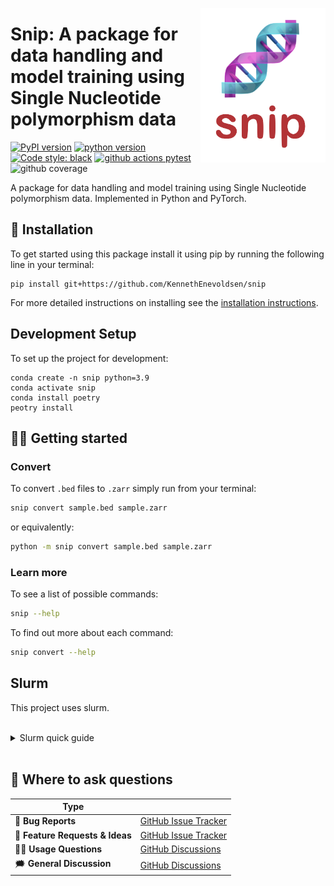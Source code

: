 <a href="https://github.com/kennethenevoldsen/snip"><img src="https://github.com/KennethEnevoldsen/snip/blob/main/docs/_static/icon.png?raw=true" width="200" align="right" /></a>
# Snip: A package for data handling and model training using Single Nucleotide polymorphism data


[![PyPI version](https://badge.fury.io/py/snip.svg)](https://pypi.org/project/snip/)
[![python version](https://img.shields.io/badge/Python-%3E=3.8-blue)](https://github.com/kennethenevoldsen/snip)
[![Code style: black](https://img.shields.io/badge/Code%20Style-Black-black)](https://black.readthedocs.io/en/stable/the_black_code_style/current_style.html)
[![github actions pytest](https://github.com/kennethenevoldsen/snip/actions/workflows/pytest.yml/badge.svg)](https://github.com/kennethenevoldsen/snip/actions)
![github coverage](https://img.shields.io/endpoint?url=https://gist.githubusercontent.com/KennethEnevoldsen/c102b02c0430c5e834a7a39abd846130/raw/badge-snip-coverage.json)


A package for data handling and model training using Single Nucleotide polymorphism data. Implemented in Python and PyTorch.

## 🔧 Installation
To get started using this package install it using pip by running the following line in your terminal:

```
pip install git+https://github.com/KennethEnevoldsen/snip
```


For more detailed instructions on installing see the [installation instructions](https://kennethenevoldsen.github.io/snip/installation).


## Development Setup

To set up the project for development:
```
conda create -n snip python=3.9
conda activate snip
conda install poetry
peotry install
```

## 👩‍💻 Getting started


### Convert
To convert `.bed` files to `.zarr` simply run from your terminal:
```bash
snip convert sample.bed sample.zarr
```

or equivalently:

```bash
python -m snip convert sample.bed sample.zarr
```

### 


### Learn more
To see a list of possible commands:
```bash
snip --help
```

To find out more about each command:

```bash
snip convert --help
```

## Slurm

This project uses slurm.

<br /> 

<details>
    <summary> Slurm quick guide </summary>

**To run a job:**

```bash
sbatch {filename}.sh -A NLPPred
```

Where `A` stands for account and `NLPPred` is the account. 

**Check the status of submitted queue:**
```
squeue -u {username}
```
**See available nodes:**
```
gnodes
```

**SSH to node:**
```bash
ssh {node id}
```

**Run an interactive window:**
```
srun --pty -c 4 --mem=16g bash -A NLPPred
```
Using 4 cores and 16GB memory.

For more on slurm please check out [this site](https://docs.rc.fas.harvard.edu/kb/convenient-slurm-commands).


</details>

<br /> 







## 💬 Where to ask questions

| Type                           |                        |
| ------------------------------ | ---------------------- |
| 🚨 **Bug Reports**              | [GitHub Issue Tracker] |
| 🎁 **Feature Requests & Ideas** | [GitHub Issue Tracker] |
| 👩‍💻 **Usage Questions**          | [GitHub Discussions]   |
| 🗯 **General Discussion**       | [GitHub Discussions]   |

[github issue tracker]: https://github.com/kennethenevoldsen/snip/issues
[github discussions]: https://github.com/kennethenevoldsen/snip/discussions




<!-- 

- [ ] Check relu compression (why is there trivial SNPs?)
- [ ] Redo analysis with more ind.
  - [ ]  time estimate 
  - [ ]  more traits
- [ ] compare w. R^2 pruning
- [ ] Plot Single SNPs
- [ ] Figure out the role of the Q_J (examine)
- [ ] Calculate correlation
 -->